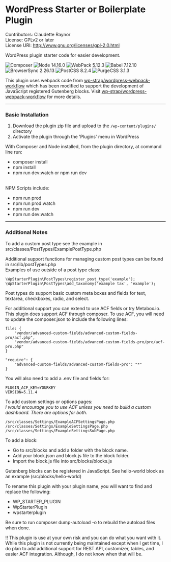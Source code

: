 # WordPress Starter or Boilerplate Plugin
Contributors: Claudette Raynor \
License: GPLv2 or later \
License URI: http://www.gnu.org/licenses/gpl-2.0.html

WordPress plugin starter code for easier development.

![Composer](https://img.shields.io/badge/Composer-brightgreen)
![Node 14.16.0](https://img.shields.io/badge/Node-14.16.0-brightgreen)
![WebPack 5.12.3](https://img.shields.io/badge/WebPack-5.12.3-brightgreen)
![Babel 7.12.10](https://img.shields.io/badge/Babel-7.12.10-brightgreen)
![BrowserSync 2.26.13](https://img.shields.io/badge/BrowserSync-2.26.13-brightgreen)
![PostCSS 8.2.4](https://img.shields.io/badge/PostCSS-8.2.4-brightgreen)
![PurgeCSS 3.1.3](https://img.shields.io/badge/PurgeCSS-3.1.3-brightgreen)

This plugin uses webpack code from [wp-strap/wordpress-webpack-workflow](https://github.com/wp-strap/wordpress-webpack-workflow) which has been modified to support the development of JavaScript registered Gutenberg blocks. Visit [wp-strap/wordpress-webpack-workflow](https://github.com/wp-strap/wordpress-webpack-workflow) for more details.

---
### Basic Installation
1. Download the plugin zip file and upload to the `/wp-content/plugins/` directory
2. Activate the plugin through the 'Plugins' menu in WordPress

With Composer and Node installed, from the plugin directory, at command line run: 
- composer install
- npm install
- npm run dev:watch or npm run dev 

\
NPM Scripts include: 
- npm run prod
- npm run prod:watch 
- npm run dev
- npm run dev:watch



---
### Additional Notes

To add a custom post type see the example in src/classes/PostTypes/ExamplePostType.php

Additional support functions for managing custom post types can be found in src/lib/postTypes.php\
Examples of use outside of a post type class:

```
\WpStarterPlugin\PostTypes\register_post_type('example');
\WpStarterPlugin\PostTypes\add_taxonomy('example tax', 'example');
```

Post types do support basic custom meta boxes and fields for text, textarea, checkboxes, radio, and select.

For additional support you can extend to use ACF fields or try Metabox.io. 
This plugin does support ACF through composer. To use ACF, you will need to update the composer.json to include the following lines: 

```
file: {
	"vendor/advanced-custom-fields/advanced-custom-fields-pro/acf.php",
	"vendor/advanced-custom-fields/advanced-custom-fields-pro/pro/acf-pro.php"
}

"require": {
	"advanced-custom-fields/advanced-custom-fields-pro": "*"
}
```


You will also need to add a .env file and fields for: 
```
PLUGIN_ACF_KEY=YOURKEY
VERSION=5.11.4
```

To add custom settings or options pages:\
*I would encourage you to use ACF unless you need to build a custom dashboard. There are options for both.*
```
/src/classes/Settings/ExampleACFSettingsPage.php
/src/classes/Settings/ExampleSettingsPage.php
/src/classes/Settings/ExampleSettingsSubPage.php
```

To add a block: 
- Go to src/blocks and add a folder with the block name. 
- Add your block.json and block.js file to the block folder.
- Import the block.js file into src/blocks/blocks.js

Gutenberg blocks can be registered in JavaScript. See hello-world block as an example (src/blocks/hello-world)

To rename this plugin with your plugin name, you will want to find and replace the following: 
- WP_STARTER_PLUGIN
- WpStarterPlugin
- wpstarterplugin

Be sure to run composer dump-autoload -o to rebuild the autoload files when done.

!! This plugin is use at your own risk and you can do what you want with it. While this plugin is not currently being maintained except when I get time, I do plan to add additional support for REST API, customizer, tables, and easier ACF integration. Although, I do not know when that will be.
